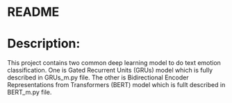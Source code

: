 # README

# Description: 

This project contains two common deep learning model to do text emotion classification. One is Gated Recurrent Units (GRUs) model which is fully described in GRUs_m.py file. The other is Bidirectional Encoder Representations from Transformers (BERT) model which is fullt described in BERT_m.py file.


